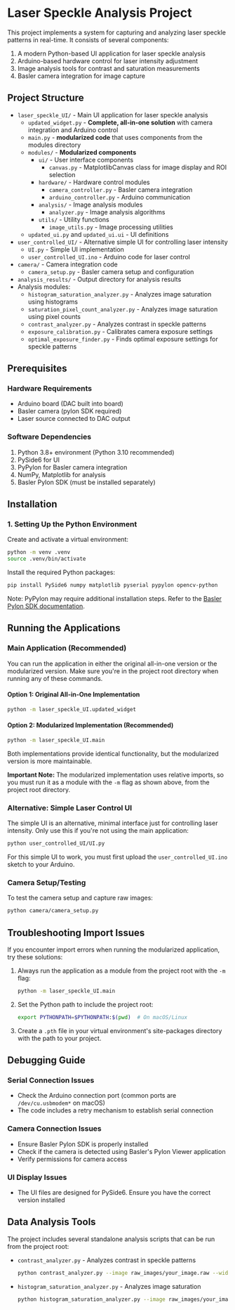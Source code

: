# Laser Speckle Analysis Project

This project implements a system for capturing and analyzing laser speckle patterns in real-time. It consists of several components:

1. A modern Python-based UI application for laser speckle analysis
2. Arduino-based hardware control for laser intensity adjustment
3. Image analysis tools for contrast and saturation measurements
4. Basler camera integration for image capture

## Project Structure

- `laser_speckle_UI/` - Main UI application for laser speckle analysis
  - `updated_widget.py` - **Complete, all-in-one solution** with camera integration and Arduino control
  - `main.py` - **modularized code** that uses components from the modules directory
  - `modules/` - **Modularized components**
    - `ui/` - User interface components
      - `canvas.py` - MatplotlibCanvas class for image display and ROI selection
    - `hardware/` - Hardware control modules
      - `camera_controller.py` - Basler camera integration
      - `arduino_controller.py` - Arduino communication
    - `analysis/` - Image analysis modules
      - `analyzer.py` - Image analysis algorithms
    - `utils/` - Utility functions
      - `image_utils.py` - Image processing utilities
  - `updated_ui.py` and `updated_ui.ui` - UI definitions
- `user_controlled_UI/` - Alternative simple UI for controlling laser intensity
  - `UI.py` - Simple UI implementation
  - `user_controlled_UI.ino` - Arduino code for laser control
- `camera/` - Camera integration code
  - `camera_setup.py` - Basler camera setup and configuration
- `analysis_results/` - Output directory for analysis results
- Analysis modules:
  - `histogram_saturation_analyzer.py` - Analyzes image saturation using histograms
  - `saturation_pixel_count_analyzer.py` - Analyzes image saturation using pixel counts
  - `contrast_analyzer.py` - Analyzes contrast in speckle patterns
  - `exposure_calibration.py` - Calibrates camera exposure settings
  - `optimal_exposure_finder.py` - Finds optimal exposure settings for speckle patterns

## Prerequisites

### Hardware Requirements
- Arduino board (DAC built into board)
- Basler camera (pylon SDK required)
- Laser source connected to DAC output

### Software Dependencies
1. Python 3.8+ environment (Python 3.10 recommended)
2. PySide6 for UI
3. PyPylon for Basler camera integration
4. NumPy, Matplotlib for analysis
5. Basler Pylon SDK (must be installed separately)

## Installation

### 1. Setting Up the Python Environment

Create and activate a virtual environment:
```bash
python -m venv .venv
source .venv/bin/activate
```

Install the required Python packages:
```bash
pip install PySide6 numpy matplotlib pyserial pypylon opencv-python
```

Note: PyPylon may require additional installation steps. Refer to the [Basler Pylon SDK documentation](https://docs.baslerweb.com/overview).


## Running the Applications

### Main Application (Recommended)

You can run the application in either the original all-in-one version or the modularized version. Make sure you're in the project root directory when running any of these commands.

#### Option 1: Original All-in-One Implementation

```bash
python -m laser_speckle_UI.updated_widget
```

#### Option 2: Modularized Implementation (Recommended)

```bash
python -m laser_speckle_UI.main
```

Both implementations provide identical functionality, but the modularized version is more maintainable.

**Important Note:** The modularized implementation uses relative imports, so you must run it as a module with the `-m` flag as shown above, from the project root directory.

### Alternative: Simple Laser Control UI

The simple UI is an alternative, minimal interface just for controlling laser intensity. Only use this if you're not using the main application:

```bash
python user_controlled_UI/UI.py
```

For this simple UI to work, you must first upload the `user_controlled_UI.ino` sketch to your Arduino.

### Camera Setup/Testing

To test the camera setup and capture raw images:

```bash
python camera/camera_setup.py
```

## Troubleshooting Import Issues

If you encounter import errors when running the modularized application, try these solutions:

1. Always run the application as a module from the project root with the `-m` flag:
   ```bash
   python -m laser_speckle_UI.main
   ```

2. Set the Python path to include the project root:
   ```bash
   export PYTHONPATH=$PYTHONPATH:$(pwd)  # On macOS/Linux
   ```

3. Create a `.pth` file in your virtual environment's site-packages directory with the path to your project.

## Debugging Guide

### Serial Connection Issues
- Check the Arduino connection port (common ports are `/dev/cu.usbmodem*` on macOS)
- The code includes a retry mechanism to establish serial connection

### Camera Connection Issues
- Ensure Basler Pylon SDK is properly installed
- Check if the camera is detected using Basler's Pylon Viewer application
- Verify permissions for camera access

### UI Display Issues
- The UI files are designed for PySide6. Ensure you have the correct version installed

## Data Analysis Tools

The project includes several standalone analysis scripts that can be run from the project root:

- `contrast_analyzer.py` - Analyzes contrast in speckle patterns
  ```bash
  python contrast_analyzer.py --image raw_images/your_image.raw --width 960 --height 1200
  ```

- `histogram_saturation_analyzer.py` - Analyzes image saturation
  ```bash
  python histogram_saturation_analyzer.py --image raw_images/your_image.raw
  ```
  